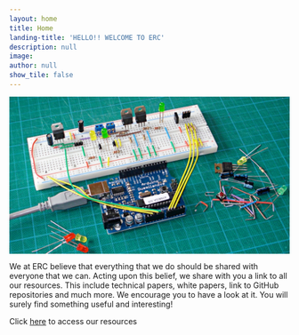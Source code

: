 ```yaml
---
layout: home
title: Home
landing-title: 'HELLO!! WELCOME TO ERC'
description: null
image:  
author: null
show_tile: false
---
```

<div class=image stlye align="centre">
<img align="middle" src="reso.jpg" height = "60%" width = "100%" >
</div>

We at ERC believe that everything that we do should be shared with everyone that we can. Acting upon this belief, we share with you a link to all our resources. This include technical papers, white papers, link to GitHub repositories and much more. We encourage you to have a look at it. You will surely find something useful and interesting!

Click <a href="https://drive.google.com/open?id=1UWH5wGML_0DUka5HIniH0CiyZShqLC3W" >here</a> to access our resources
